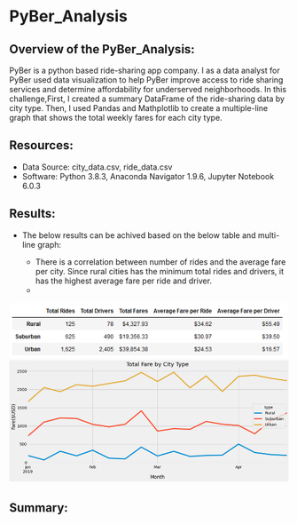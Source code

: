 # PyBer_Analysis

## Overview of the PyBer_Analysis:

 PyBer is a python based ride-sharing app company. I as a data analyst for PyBer used data visualization to help PyBer improve access to ride sharing services and determine        affordability for underserved neighborhoods. 
In this challenge,First, I created a summary DataFrame of the ride-sharing data by city type. Then, I used Pandas and Mathplotlib to create a multiple-line graph that shows the total weekly fares for each city type.

## Resources:

  - Data Source: city_data.csv, ride_data.csv
  - Software: Python 3.8.3, Anaconda Navigator 1.9.6, Jupyter Notebook 6.0.3

## Results:

 - The below results can be achived based on the below table and multi-line graph: 
 
    - There is a correlation between number of rides and the average fare per city. Since rural cities has the minimum total rides and drivers, it has the highest average fare per ride and driver.
    - 
![](https://github.com/Nazanin-hub/PyBer_Analysis/blob/main/pyber_summary_df.png)
![](https://github.com/Nazanin-hub/PyBer_Analysis/blob/main/Total%20_Fare%20_by%20_City%20_Type.png)

## Summary:
